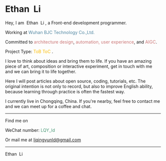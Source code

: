 <h1>
  <ruby>
    Ethan
  </ruby>
  <ruby>
    &nbsp;Li
  </ruby>
</h1>

Hey, I am   <ruby>
    &nbsp;Ethan
  </ruby>
  <ruby>
    &nbsp;Li
  </ruby>, a Front-end development programmer.

Working at <a><font color="#5086a1">Wuhan BJC Technology Co.,Ltd.</font></a>

Committed to <a><font color="#cb7676">architecture design</font></a>, <a><font color="#cb7676">automation, user experience</font></a>, and <a><font color="#cb7676">AIGC</font></a>.

Project Type: <a><font color="#fbbc05">ToB</font></a> <a><font color="#fbbc05">ToC</font></a> .

I love to think about ideas and bring them to life. If you have an amazing piece of art, composition or interactive experiment, get in touch with me and we can bring it to life together.

Here I will post articles about open source, coding, tutorials, etc. The original intention is not only to record, but also to improve English ability, because learning through practice is often the fastest way.

I currently live in Chongqing, China. If you're nearby, feel free to contact me and we can meet up for a coffee and chat.

---

Find me on

WeChat number: <a><font color="#4b9978">LQY_ld</font></a>

Or mail me at liqingyunld@gmail.com

---

<p class="text-right">
  <ruby>
    Ethan
  </ruby>
  <ruby>
    &nbsp;Li
  </ruby>
</p>
